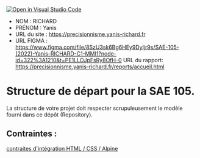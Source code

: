 [![Open in Visual Studio Code](https://classroom.github.com/assets/open-in-vscode-c66648af7eb3fe8bc4f294546bfd86ef473780cde1dea487d3c4ff354943c9ae.svg)](https://classroom.github.com/online_ide?assignment_repo_id=9708365&assignment_repo_type=AssignmentRepo)
- NOM : RICHARD
- PRÉNOM : Yanis
- URL du site : https://precisionnisme.yanis-richard.fr
- URL FIGMA : https://www.figma.com/file/8SzU3sk6Bg6HEy9DyIjr9s/SAE-105-(2022)-Yanis-RICHARD-C1-MMI1?node-id=322%3A1210&t=PE1LLOJpFsRy8OfH-0
 URL du rapport: https://precisionnisme.yanis-richard.fr/reports/accueil.html

# Structure de départ pour la SAE 105.

La structure de votre projet doit respecter scrupuleusement le modèle fourni dans ce dépôt (Repository).

## Contraintes :
[contraites d'intégration HTML / CSS / Alpine](https://moodle.univ-fcomte.fr/mod/page/view.php?id=645799)
